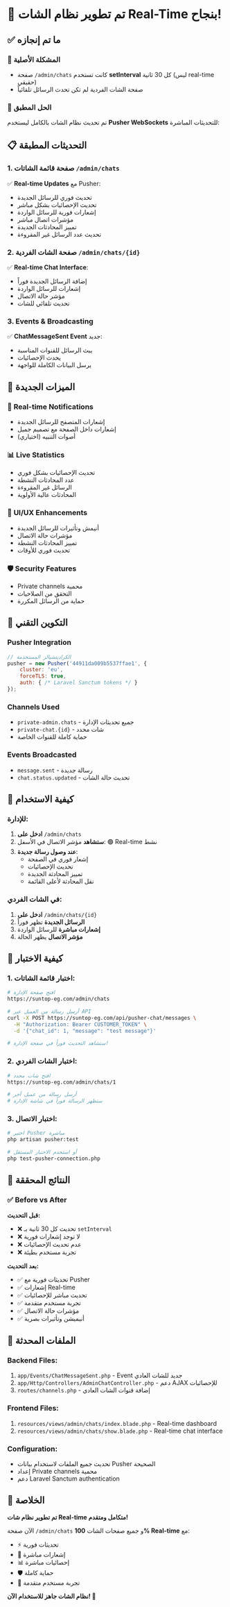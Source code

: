 # 🎉 تم تطوير نظام الشات Real-Time بنجاح!

## ✅ ما تم إنجازه

### 🔧 المشكلة الأصلية
- صفحة `/admin/chats` كانت تستخدم **setInterval** كل 30 ثانية (ليس real-time حقيقي)
- صفحة الشات الفردية لم تكن تحدث الرسائل تلقائياً

### 🚀 الحل المطبق
تم تحديث نظام الشات بالكامل ليستخدم **Pusher WebSockets** للتحديثات المباشرة:

## 📋 التحديثات المطبقة

### 1. **صفحة قائمة الشاتات** `/admin/chats`
✅ **Real-time Updates** مع Pusher:
- تحديث فوري للرسائل الجديدة
- تحديث الإحصائيات بشكل مباشر
- إشعارات فورية للرسائل الواردة
- مؤشرات اتصال مباشر
- تمييز المحادثات الجديدة
- تحديث عدد الرسائل غير المقروءة

### 2. **صفحة الشات الفردية** `/admin/chats/{id}`
✅ **Real-time Chat Interface**:
- إضافة الرسائل الجديدة فوراً
- إشعارات للرسائل الواردة
- مؤشر حالة الاتصال
- تحديث تلقائي للشات

### 3. **Events & Broadcasting**
✅ **ChatMessageSent Event** جديد:
- يبث الرسائل للقنوات المناسبة
- يحدث الإحصائيات
- يرسل البيانات الكاملة للواجهة

## 🎯 الميزات الجديدة

### 🔔 **Real-time Notifications**
- إشعارات المتصفح للرسائل الجديدة
- إشعارات داخل الصفحة مع تصميم جميل
- أصوات التنبيه (اختياري)

### 📊 **Live Statistics**
- تحديث الإحصائيات بشكل فوري
- عدد المحادثات النشطة
- الرسائل غير المقروءة
- المحادثات عالية الأولوية

### 🎨 **UI/UX Enhancements**
- أنيمش وتأثيرات للرسائل الجديدة
- مؤشرات حالة الاتصال
- تمييز المحادثات النشطة
- تحديث فوري للأوقات

### 🛡️ **Security Features**
- Private channels محمية
- التحقق من الصلاحيات
- حماية من الرسائل المكررة

## 🔧 التكوين التقني

### Pusher Integration
```javascript
// الكرادينشيالز المستخدمة
pusher = new Pusher('44911da009b5537ffae1', {
    cluster: 'eu',
    forceTLS: true,
    auth: { /* Laravel Sanctum tokens */ }
});
```

### Channels Used
- `private-admin.chats` - جميع تحديثات الإدارة
- `private-chat.{id}` - شات محدد
- حماية كاملة للقنوات الخاصة

### Events Broadcasted
- `message.sent` - رسالة جديدة
- `chat.status.updated` - تحديث حالة الشات

## 📱 كيفية الاستخدام

### للإدارة:
1. **ادخل على** `/admin/chats`
2. **ستشاهد** مؤشر الاتصال في الأسفل: 🟢 Real-time نشط
3. **عند وصول رسالة جديدة**:
   - إشعار فوري في الصفحة
   - تحديث الإحصائيات
   - تمييز المحادثة الجديدة
   - نقل المحادثة لأعلى القائمة

### في الشات الفردي:
1. **ادخل على** `/admin/chats/{id}`
2. **الرسائل الجديدة** تظهر فوراً
3. **إشعارات مباشرة** للرسائل الواردة
4. **مؤشر الاتصال** يظهر الحالة

## 🧪 كيفية الاختبار

### 1. اختبار قائمة الشاتات:
```bash
# افتح صفحة الإدارة
https://suntop-eg.com/admin/chats

# أرسل رسالة من العميل عبر API
curl -X POST https://suntop-eg.com/api/pusher-chat/messages \
  -H "Authorization: Bearer CUSTOMER_TOKEN" \
  -d '{"chat_id": 1, "message": "test message"}'

# ستشاهد التحديث فوراً في صفحة الإدارة!
```

### 2. اختبار الشات الفردي:
```bash
# افتح شات محدد
https://suntop-eg.com/admin/chats/1

# أرسل رسالة من عميل آخر
# ستظهر الرسالة فوراً في شاشة الإدارة
```

### 3. اختبار الاتصال:
```bash
# اختبر Pusher مباشرة
php artisan pusher:test

# أو استخدم الاختبار المستقل
php test-pusher-connection.php
```

## 🎯 النتائج المحققة

### ✅ Before vs After

**قبل التحديث:**
- ❌ تحديث كل 30 ثانية بـ `setInterval`
- ❌ لا توجد إشعارات فورية
- ❌ عدم تحديث الإحصائيات
- ❌ تجربة مستخدم بطيئة

**بعد التحديث:**
- ✅ تحديثات فورية مع Pusher
- ✅ إشعارات Real-time
- ✅ تحديث مباشر للإحصائيات
- ✅ تجربة مستخدم متقدمة
- ✅ مؤشرات حالة الاتصال
- ✅ أنيميشن وتأثيرات بصرية

## 🔗 الملفات المحدثة

### Backend Files:
1. `app/Events/ChatMessageSent.php` - Event جديد للشات العادي
2. `app/Http/Controllers/AdminChatController.php` - دعم AJAX للإحصائيات
3. `routes/channels.php` - إضافة قنوات الشات العادي

### Frontend Files:
1. `resources/views/admin/chats/index.blade.php` - Real-time dashboard
2. `resources/views/admin/chats/show.blade.php` - Real-time chat interface

### Configuration:
- تحديث جميع الملفات لاستخدام بيانات Pusher الصحيحة
- إعداد Private channels محمية
- دعم Laravel Sanctum authentication

## 🎊 الخلاصة

**تم تطوير نظام شات Real-time متكامل ومتقدم!**

الآن صفحة `/admin/chats` و جميع صفحات الشات **100% Real-time** مع:
- ⚡ تحديثات فورية
- 🔔 إشعارات مباشرة  
- 📊 إحصائيات مباشرة
- 🛡️ حماية كاملة
- 🎨 تجربة مستخدم متقدمة

**نظام الشات جاهز للاستخدام الآن! 🚀**
